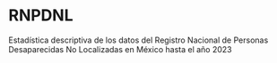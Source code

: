 # RNPDNL
Estadística descriptiva de los datos del Registro Nacional de Personas Desaparecidas No Localizadas en México hasta el año 2023
